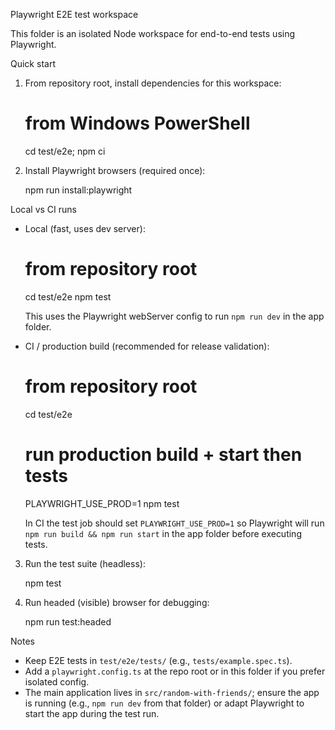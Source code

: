 Playwright E2E test workspace

This folder is an isolated Node workspace for end-to-end tests using Playwright.

Quick start

1. From repository root, install dependencies for this workspace:

   # from Windows PowerShell
   cd test/e2e; npm ci

2. Install Playwright browsers (required once):

    npm run install:playwright

Local vs CI runs

- Local (fast, uses dev server):

   # from repository root
   cd test/e2e
   npm test

   This uses the Playwright webServer config to run `npm run dev` in the app folder.

- CI / production build (recommended for release validation):

   # from repository root
   cd test/e2e
   # run production build + start then tests
   PLAYWRIGHT_USE_PROD=1 npm test

   In CI the test job should set `PLAYWRIGHT_USE_PROD=1` so Playwright will run
   `npm run build && npm run start` in the app folder before executing tests.

3. Run the test suite (headless):

   npm test

4. Run headed (visible) browser for debugging:

   npm run test:headed

Notes

- Keep E2E tests in `test/e2e/tests/` (e.g., `tests/example.spec.ts`).
- Add a `playwright.config.ts` at the repo root or in this folder if you prefer isolated config.
- The main application lives in `src/random-with-friends/`; ensure the app is running (e.g., `npm run dev` from that folder)
  or adapt Playwright to start the app during the test run.
